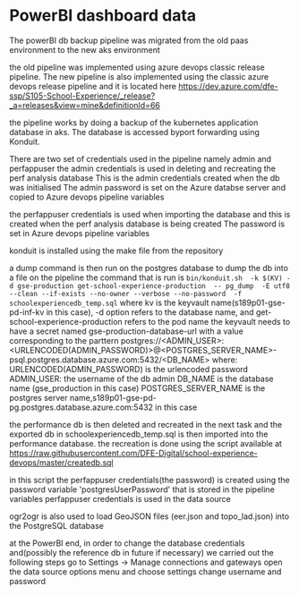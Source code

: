 # PowerBI dashboard data

The powerBI db backup pipeline was migrated from the old paas environment to the new aks environment

the old pipeline was implemented using azure devops classic release pipeline.
The new pipeline is also implemented using the classic azure devops release pipeline and it is located here
https://dev.azure.com/dfe-ssp/S105-School-Experience/_release?_a=releases&view=mine&definitionId=66

the pipeline works by doing a backup of the kubernetes application database in aks. The database is accessed byport forwarding using Konduit.

There are two set of credentials used in the pipeline namely admin and perfappuser
the admin credentials is used in deleting and recreating the perf analysis database
This is the admin credentials created when the db was initialised
The admin password is set on the Azure databse server and copied to Azure devops pipeline variables

the perfappuser credentials is used when importing the database and this is created when the perf analysis database is
being created
The password is set in Azure devops pipeline variables

konduit is installed using the make file from the repository

a dump command is then run on the postgres database to dump the db into a file on the pipeline
the command that is run is
``bin/konduit.sh  -k $(KV) -d gse-production get-school-experience-production  -- pg_dump  -E utf8 --clean --if-exists --no-owner --verbose --no-password  -f  schoolexperiencedb_temp.sql``
where kv is the keyvault name(s189p01-gse-pd-inf-kv in this case), -d option refers to the database name, and get-school-experience-production  refers to the pod name
the keyvault needs to have a secret named gse-production-database-url with a value corresponding to the parttern
postgres://<ADMIN_USER>:<URLENCODED(ADMIN_PASSWORD)>@<POSTGRES_SERVER_NAME>-psql.postgres.database.azure.com:5432/<DB_NAME>
where:
URLENCODED(ADMIN_PASSWORD) is the urlencoded password
ADMIN_USER: the username of the db admin
DB_NAME is the database name (gse_production in this case)
POSTGRES_SERVER_NAME is the postgres server name,s189p01-gse-pd-pg.postgres.database.azure.com:5432 in this case


the performance db is then deleted and recreated in the next task and the exported db in schoolexperiencedb_temp.sql  is then imported into the performance database. the recreation is done using the script available at
https://raw.githubusercontent.com/DFE-Digital/school-experience-devops/master/createdb.sql

in this script the perfappuser credentials(the password) is created using the password variable 'postgresUserPassword' that is stored in the pipeline variables
perfappuser credentials is used in the data source

ogr2ogr is also used to load GeoJSON files (eer.json and topo_lad.json) into the PostgreSQL database

at the PowerBI end, in order to change the database credentials and(possibly the reference db in future if necessary) we carried out the following steps
go to Settings -> Manage connections and gateways
open the data source options menu and choose settings
change  username and password
